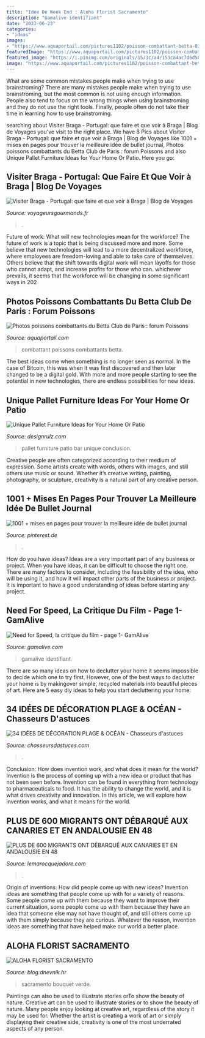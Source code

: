 ```yaml
---
title: "Idee De Week End : Aloha Florist Sacramento"
description: "Gamalive identifiant"
date: "2023-06-23"
categories:
- "ideas"
images:
- "https://www.aquaportail.com/pictures1102/poisson-combattant-betta-03.jpg"
featuredImage: "https://www.aquaportail.com/pictures1102/poisson-combattant-betta-03.jpg"
featured_image: "https://i.pinimg.com/originals/15/3c/a4/153ca4ac7d6d58f76654c7082e2fb986.jpg"
image: "https://www.aquaportail.com/pictures1102/poisson-combattant-betta-03.jpg"
---
```



What are some common mistakes people make when trying to use brainstroming?
There are many mistakes people make when trying to use brainstroming, but the most common is not using enough information. People also tend to focus on the wrong things when using brainstroming and they do not use the right tools. Finally, people often do not take their time in learning how to use brainstroming.

	

		
searching about Visiter Braga - Portugal: que faire et que voir à Braga | Blog de Voyages you've visit to the right place. We have 8 Pics about Visiter Braga - Portugal: que faire et que voir à Braga | Blog de Voyages like 1001 + mises en pages pour trouver la meilleure idée de bullet journal, Photos poissons combattants du Betta Club de Paris : forum Poissons and also Unique Pallet Furniture Ideas for Your Home Or Patio. Here you go:
		
    
## Visiter Braga - Portugal: Que Faire Et Que Voir à Braga | Blog De Voyages

<img loading=lazy src="https://voyageursgourmands.fr/wp-content/uploads/2016/02/Braga-7.jpg" onerror="this.onerror=null;this.src='https://tse3.mm.bing.net/th?id=OIP.MrdvJUC_VyTS-aA7-kNVTQHaE7&amp;pid=15.1';" alt="Visiter Braga - Portugal: que faire et que voir à Braga | Blog de Voyages">

_Source: voyageursgourmands.fr_

>. 

	

Future of work: What will new technologies mean for the workforce?
The future of work is a topic that is being discussed more and more. Some believe that new technologies will lead to a more decentralized workforce, where employees are freedom-loving and able to take care of themselves. Others believe that the shift towards digital work will mean layoffs for those who cannot adapt, and increase profits for those who can. whichever prevails, it seems that the workforce will be changing in some significant ways in 202
    
## Photos Poissons Combattants Du Betta Club De Paris : Forum Poissons

<img loading=lazy src="https://www.aquaportail.com/pictures1102/poisson-combattant-betta-03.jpg" onerror="this.onerror=null;this.src='https://tse4.mm.bing.net/th?id=OIP.U9D30Uf8AUEZrDcmi5jZbgHaFj&amp;pid=15.1';" alt="Photos poissons combattants du Betta Club de Paris : forum Poissons">

_Source: aquaportail.com_

>combattant poissons combattants betta. 

	

The best ideas come when something is no longer seen as normal. In the case of Bitcoin, this was when it was first discovered and then later changed to be a digital gold. With more and more people starting to see the potential in new technologies, there are endless possibilities for new ideas.

    
## Unique Pallet Furniture Ideas For Your Home Or Patio

<img loading=lazy src="https://cdn.designrulz.com/wp-content/uploads/2017/12/Pallet-Patio-bar.jpg" onerror="this.onerror=null;this.src='https://tse2.mm.bing.net/th?id=OIP.24KZtYRmLgn29XeIZQ6tyAHaJ4&amp;pid=15.1';" alt="Unique Pallet Furniture Ideas for Your Home Or Patio">

_Source: designrulz.com_

>pallet furniture patio bar unique conclusion. 

	

Creative people are often categorized according to their medium of expression. Some artists create with words, others with images, and still others use music or sound. Whether it’s creative writing, painting, photography, or sculpture, creativity is a natural part of any creative person.

    
## 1001 + Mises En Pages Pour Trouver La Meilleure Idée De Bullet Journal

<img loading=lazy src="https://i.pinimg.com/originals/15/3c/a4/153ca4ac7d6d58f76654c7082e2fb986.jpg" onerror="this.onerror=null;this.src='https://tse4.mm.bing.net/th?id=OIP.k9lZaBHv3LCLzUuD4q5oUgHaJ3&amp;pid=15.1';" alt="1001 + mises en pages pour trouver la meilleure idée de bullet journal">

_Source: pinterest.de_

>. 

	

How do you have ideas?
Ideas are a very important part of any business or project. When you have ideas, it can be difficult to choose the right one. There are many factors to consider, including the feasibility of the idea, who will be using it, and how it will impact other parts of the business or project. It is important to have a good understanding of ideas before starting any project.

    
## Need For Speed, La Critique Du Film - Page 1- GamAlive

<img loading=lazy src="http://www.gamalive.com/images/screen/28487-need-for-speed-film.jpg" onerror="this.onerror=null;this.src='https://tse4.mm.bing.net/th?id=OIP._MxVts31w0jkEtibOCVLigHaLE&amp;pid=15.1';" alt="Need for Speed, la critique du film - page 1- GamAlive">

_Source: gamalive.com_

>gamalive identifiant. 

	

There are so many ideas on how to declutter your home it seems impossible to decide which one to try first. However, one of the best ways to declutter your home is by makingover simple, recycled materials into beautiful pieces of art. Here are 5 easy diy ideas to help you start decluttering your home: 

    
## 34 IDÉES DE DÉCORATION PLAGE &amp; OCÉAN - Chasseurs D&#039;astuces

<img loading=lazy src="https://chasseursdastuces.com/wp-content/uploads/2017/09/bougie-678x1024.jpg" onerror="this.onerror=null;this.src='https://tse3.mm.bing.net/th?id=OIP.48WBDE2gLnjj1UixzcIazwHaLL&amp;pid=15.1';" alt="34 IDÉES DE DÉCORATION PLAGE &amp; OCÉAN - Chasseurs d&#039;astuces">

_Source: chasseursdastuces.com_

>. 

	

Conclusion: How does invention work, and what does it mean for the world?
Invention is the process of coming up with a new idea or product that has not been seen before. Invention can be found in everything from technology to pharmaceuticals to food. It has the ability to change the world, and it is what drives creativity and innovation. In this article, we will explore how invention works, and what it means for the world.

    
## PLUS DE 600 MIGRANTS ONT DÉBARQUÉ AUX CANARIES ET EN ANDALOUSIE EN 48

<img loading=lazy src="https://lemarocquejadore.com/wp-content/uploads/2020/10/migrants-canaries-1024x702.jpg" onerror="this.onerror=null;this.src='https://tse2.mm.bing.net/th?id=OIP.iaiPEby12cpGtmefmKtT7QHaFE&amp;pid=15.1';" alt="PLUS DE 600 MIGRANTS ONT DÉBARQUÉ AUX CANARIES ET EN ANDALOUSIE EN 48">

_Source: lemarocquejadore.com_

>. 

	

Origin of inventions: How did people come up with new ideas?
Invention ideas are something that people come up with for a variety of reasons. Some people come up with them because they want to improve their current situation, some people come up with them because they have an idea that someone else may not have thought of, and still others come up with them simply because they are curious. Whatever the reason, invention ideas are something that have helped make our world a better place.

    
## ALOHA FLORIST SACRAMENTO

<img loading=lazy src="http://bit.ly/pAl5SM" onerror="this.onerror=null;this.src='https://tse2.mm.bing.net/th?id=OIP.lycazRfQW6FxEP2T95zNpQHaE8&amp;pid=15.1';" alt="ALOHA FLORIST SACRAMENTO">

_Source: blog.dnevnik.hr_

>sacramento bouquet verde. 

	

Paintings can also be used to illustrate stories orTo show the beauty of nature.
Creative art can be used to illustrate stories or to show the beauty of nature. Many people enjoy looking at creative art, regardless of the story it may be used for. Whether the artist is creating a work of art or simply displaying their creative side, creativity is one of the most underrated aspects of any person.

